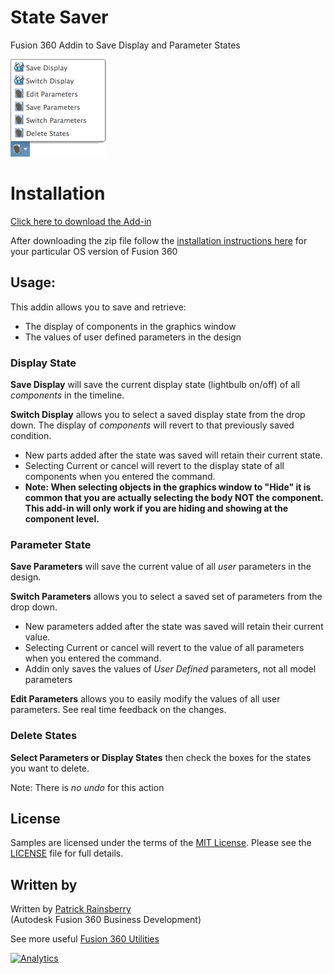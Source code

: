 # State Saver
Fusion 360 Addin to Save Display and Parameter States

![State Saver Dialog](./resources/configSaverMenu.png)

# Installation
[Click here to download the Add-in](https://github.com/tapnair/stateSaver/archive/master.zip)


After downloading the zip file follow the [installation instructions here](https://tapnair.github.io/installation.html) for your particular OS version of Fusion 360 


## Usage:
This addin allows you to save and retrieve:
 - The display of components in the graphics window
 - The values of user defined parameters in the design


### Display State
**Save Display** will save the current display state (lightbulb on/off) of all _components_ in the timeline.

**Switch Display** allows you to select a saved display state from the drop down. The display of _components_ will revert to that previously saved condition.  
- New parts added after the state was saved will retain their current state.  
- Selecting Current or cancel will revert to the display state of all components when you entered the command.
- **Note: When selecting objects in the graphics window to "Hide" it is common that you are actually selecting the body NOT the component.  This add-in will only work if you are hiding and showing at the component level.**

### Parameter State
**Save Parameters** will save the current value of all _user_ parameters in the design.

**Switch Parameters** allows you to select a saved set of parameters from the drop down. 
- New parameters added after the state was saved will retain their current value.
- Selecting Current or cancel will revert to the value of all parameters when you entered the command.
- Addin only saves the values of _User Defined_ parameters, not all model parameters

**Edit Parameters** allows you to easily modify the values of all user parameters.  See real time feedback on the changes.

### Delete States

**Select Parameters or Display States** then check the boxes for the states you want to delete.

Note: There is _no undo_ for this action

## License
Samples are licensed under the terms of the [MIT License](http://opensource.org/licenses/MIT). Please see the [LICENSE](LICENSE) file for full details.

## Written by

Written by [Patrick Rainsberry](https://twitter.com/prrainsberry) <br /> (Autodesk Fusion 360 Business Development)

See more useful [Fusion 360 Utilities](https://tapnair.github.io/index.html)

[![Analytics](https://ga-beacon.appspot.com/UA-41076924-3/stateSaver)](https://github.com/igrigorik/ga-beacon)
